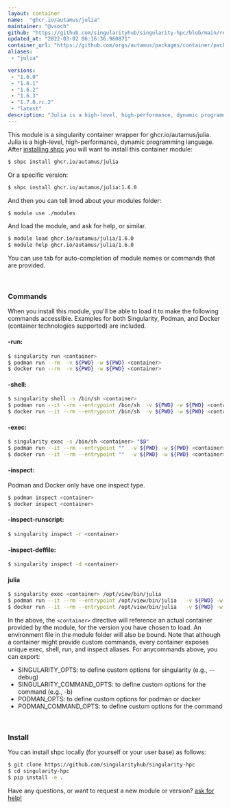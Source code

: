 ```yaml
---
layout: container
name:  "ghcr.io/autamus/julia"
maintainer: "@vsoch"
github: "https://github.com/singularityhub/singularity-hpc/blob/main/registry/ghcr.io/autamus/julia/container.yaml"
updated_at: "2022-03-02 06:16:36.960871"
container_url: "https://github.com/orgs/autamus/packages/container/package/julia"
aliases:
 - "julia"

versions:
 - "1.6.0"
 - "1.6.1"
 - "1.6.2"
 - "1.6.3"
 - "1.7.0.rc.2"
 - "latest"
description: "Julia is a high-level, high-performance, dynamic programming language."
---
```


This module is a singularity container wrapper for ghcr.io/autamus/julia.
Julia is a high-level, high-performance, dynamic programming language.
After [installing shpc](#install) you will want to install this container module:

```bash
$ shpc install ghcr.io/autamus/julia
```

Or a specific version:

```bash
$ shpc install ghcr.io/autamus/julia:1.6.0
```

And then you can tell lmod about your modules folder:

```bash
$ module use ./modules
```

And load the module, and ask for help, or similar.

```bash
$ module load ghcr.io/autamus/julia/1.6.0
$ module help ghcr.io/autamus/julia/1.6.0
```

You can use tab for auto-completion of module names or commands that are provided.

<br>

### Commands

When you install this module, you'll be able to load it to make the following commands accessible.
Examples for both Singularity, Podman, and Docker (container technologies supported) are included.

#### -run:

```bash
$ singularity run <container>
$ podman run --rm  -v ${PWD} -w ${PWD} <container>
$ docker run --rm  -v ${PWD} -w ${PWD} <container>
```

#### -shell:

```bash
$ singularity shell -s /bin/sh <container>
$ podman run --it --rm --entrypoint /bin/sh  -v ${PWD} -w ${PWD} <container>
$ docker run --it --rm --entrypoint /bin/sh  -v ${PWD} -w ${PWD} <container>
```

#### -exec:

```bash
$ singularity exec -s /bin/sh <container> "$@"
$ podman run --it --rm --entrypoint ""  -v ${PWD} -w ${PWD} <container> "$@"
$ docker run --it --rm --entrypoint ""  -v ${PWD} -w ${PWD} <container> "$@"
```

#### -inspect:

Podman and Docker only have one inspect type.

```bash
$ podman inspect <container>
$ docker inspect <container>
```

#### -inspect-runscript:

```bash
$ singularity inspect -r <container>
```

#### -inspect-deffile:

```bash
$ singularity inspect -d <container>
```


#### julia
       
```bash
$ singularity exec <container> /opt/view/bin/julia
$ podman run --it --rm --entrypoint /opt/view/bin/julia   -v ${PWD} -w ${PWD} <container> -c " $@"
$ docker run --it --rm --entrypoint /opt/view/bin/julia   -v ${PWD} -w ${PWD} <container> -c " $@"
```



In the above, the `<container>` directive will reference an actual container provided
by the module, for the version you have chosen to load. An environment file in the
module folder will also be bound. Note that although a container
might provide custom commands, every container exposes unique exec, shell, run, and
inspect aliases. For anycommands above, you can export:

 - SINGULARITY_OPTS: to define custom options for singularity (e.g., --debug)
 - SINGULARITY_COMMAND_OPTS: to define custom options for the command (e.g., -b)
 - PODMAN_OPTS: to define custom options for podman or docker
 - PODMAN_COMMAND_OPTS: to define custom options for the command

<br>
  
### Install

You can install shpc locally (for yourself or your user base) as follows:

```bash
$ git clone https://github.com/singularityhub/singularity-hpc
$ cd singularity-hpc
$ pip install -e .
```

Have any questions, or want to request a new module or version? [ask for help!](https://github.com/singularityhub/singularity-hpc/issues)